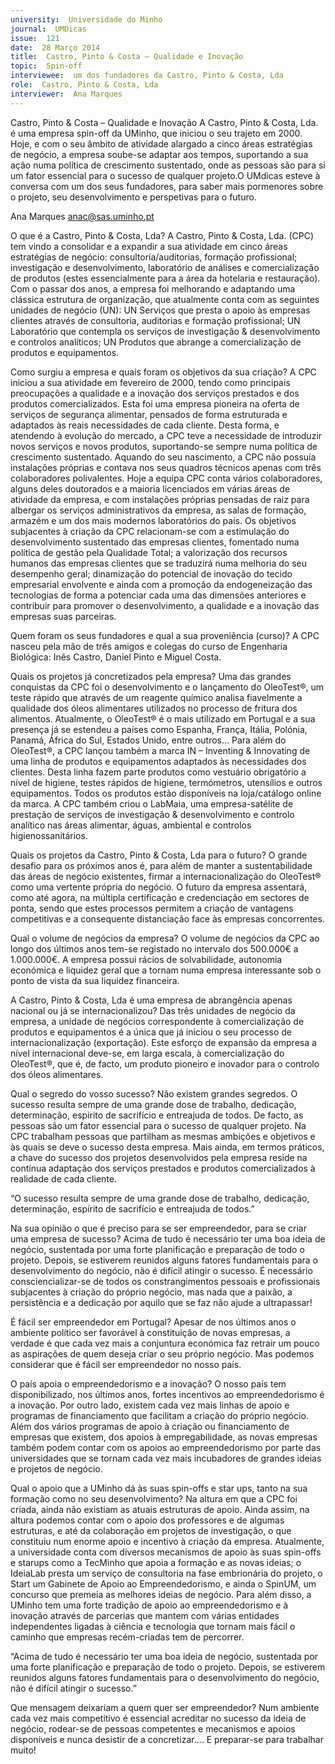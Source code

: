 ```yaml
---
university:  Universidade do Minho
journal:  UMDicas
issue:  121
date:  28 Março 2014
title:  Castro, Pinto & Costa – Qualidade e Inovação
topic:  Spin-off
interviewee:  um dos fundadores da Castro, Pinto & Costa, Lda
role:  Castro, Pinto & Costa, Lda
interviewer:  Ana Marques
---
```

 

 Castro, Pinto & Costa – Qualidade e Inovação A Castro, Pinto & Costa, Lda. é uma empresa spin-off da UMinho, que iniciou o seu trajeto em 2000.
 Hoje, e com o seu âmbito de atividade alargado a cinco áreas estratégias de negócio, a empresa soube-se adaptar aos tempos, suportando a sua ação numa política de crescimento sustentado, onde as pessoas são para si um fator essencial para o sucesso de qualquer projeto.O UMdicas esteve à conversa com um dos seus fundadores, para saber mais pormenores sobre o projeto, seu desenvolvimento e perspetivas para o futuro.

 Ana Marques 
 anac@sas.uminho.pt 

 O que é a Castro, Pinto & Costa, Lda?
 A Castro, Pinto & Costa, Lda. (CPC) tem vindo a consolidar e a expandir a sua atividade em cinco áreas estratégias de negócio: consultoria/auditorias, formação profissional; investigação e desenvolvimento, laboratório de análises e comercialização de produtos (estes essencialmente para a área da hotelaria e restauração).
 Com o passar dos anos, a empresa foi melhorando e adaptando uma clássica estrutura de organização, que atualmente conta com as seguintes unidades de negócio (UN): UN Serviços que presta o apoio às empresas clientes através de consultoria, auditorias e formação profissional; UN Laboratório que contempla os serviços de investigação & desenvolvimento e controlos analíticos; UN Produtos que abrange a comercialização de produtos e equipamentos.

 Como surgiu a empresa e quais foram os objetivos da sua criação?
 A CPC iniciou a sua atividade em fevereiro de 2000, tendo como principais preocupações a qualidade e a inovação dos serviços prestados e dos produtos comercializados. Esta foi uma empresa pioneira na oferta de serviços de segurança alimentar, pensados de forma estruturada e adaptados às reais necessidades de cada cliente. Desta forma, e atendendo à evolução do mercado, a CPC teve a necessidade de introduzir novos serviços e novos produtos, suportando-se sempre numa política de crescimento sustentado.
 Aquando do seu nascimento, a CPC não possuía instalações próprias e contava nos seus quadros técnicos apenas com três colaboradores polivalentes. Hoje a equipa CPC conta vários colaboradores, alguns deles doutorados e a maioria licenciados em várias áreas de atividade da empresa, e com instalações próprias pensadas de raiz para albergar os serviços administrativos da empresa, as salas de formação, armazém e um dos mais modernos laboratórios do país.
 Os objetivos subjacentes à criação da CPC relacionam-se com a estimulação do desenvolvimento sustentado das empresas clientes, fomentado numa política de gestão pela Qualidade Total; a valorização dos recursos humanos das empresas clientes que se traduzirá numa melhoria do seu desempenho geral; dinamização do potencial de inovação do tecido empresarial envolvente e ainda com a promoção da endogeneização das tecnologias de forma a potenciar cada uma das dimensões anteriores e contribuir para promover o desenvolvimento, a qualidade e a inovação das empresas suas parceiras.

 Quem foram os seus fundadores e qual a sua proveniência (curso)?
 A CPC nasceu pela mão de três amigos e colegas do curso de Engenharia Biológica: Inês Castro, Daniel Pinto e Miguel Costa.

 Quais os projetos já concretizados pela empresa?
 Uma das grandes conquistas da CPC foi o desenvolvimento e o lançamento do OleoTest®, um teste rápido que através de um reagente químico analisa fiavelmente a qualidade dos óleos alimentares utilizados no processo de fritura dos alimentos. Atualmente, o OleoTest® é o mais utilizado em Portugal e a sua presença já se estendeu a países como Espanha, França, Itália, Polónia, Panamá, África do Sul, Estados Unido, entre outros… Para além do OleoTest®, a CPC lançou também a marca IN – Inventing & Innovating de uma linha de produtos e equipamentos adaptados às necessidades dos clientes. Desta linha fazem parte produtos como vestuário obrigatório a nível de higiene, testes rápidos de higiene, termómetros, utensílios e outros equipamentos. Todos os produtos estão disponíveis na loja/catálogo online da marca.
 A CPC também criou o LabMaia, uma empresa-satélite de prestação de serviços de investigação & desenvolvimento e controlo analítico nas áreas alimentar, águas, ambiental e controlos higienossanitários.

 Quais os projetos da Castro, Pinto & Costa, Lda para o futuro?
 O grande desafio para os próximos anos é, para além de manter a sustentabilidade das áreas de negócio existentes, firmar a internacionalização do OleoTest® como uma vertente própria do negócio.
 O futuro da empresa assentará, como até agora, na múltipla certificação e credenciação em sectores de ponta, sendo que estes processos permitem a criação de vantagens competitivas e a consequente distanciação face às empresas concorrentes.

 Qual o volume de negócios da empresa?
 O volume de negócios da CPC ao longo dos últimos anos tem-se registado no intervalo dos 500.000€ a 1.000.000€.
 A empresa possui rácios de solvabilidade, autonomia económica e liquidez geral que a tornam numa empresa interessante sob o ponto de vista da sua liquidez financeira.

 A Castro, Pinto & Costa, Lda é uma empresa de abrangência apenas nacional ou já se internacionalizou?
 Das três unidades de negócio da empresa, a unidade de negócios correspondente à comercialização de produtos e equipamentos é a única que já iniciou o seu processo de internacionalização (exportação).
 Este esforço de expansão da empresa a nível internacional deve-se, em larga escala, à comercialização do OleoTest®, que é, de facto, um produto pioneiro e inovador para o controlo dos óleos alimentares.

 Qual o segredo do vosso sucesso?
 Não existem grandes segredos. O sucesso resulta sempre de uma grande dose de trabalho, dedicação, determinação, espírito de sacrifício e entreajuda de todos. De facto, as pessoas são um fator essencial para o sucesso de qualquer projeto. Na CPC trabalham pessoas que partilham as mesmas ambições e objetivos e às quais se deve o sucesso desta empresa. Mais ainda, em termos práticos, a chave do sucesso dos projetos desenvolvidos pela empresa reside na contínua adaptação dos serviços prestados e produtos comercializados à realidade de cada cliente.


 “O sucesso resulta sempre de uma grande dose de trabalho, dedicação, determinação, espírito de sacrifício e entreajuda de todos.”


 Na sua opinião o que é preciso para se ser empreendedor, para se criar uma empresa de sucesso?
 Acima de tudo é necessário ter uma boa ideia de negócio, sustentada por uma forte planificação e preparação de todo o projeto. Depois, se estiverem reunidos alguns fatores fundamentais para o desenvolvimento do negócio, não é difícil atingir o sucesso. É necessário consciencializar-se de todos os constrangimentos pessoais e profissionais subjacentes à criação do próprio negócio, mas nada que a paixão, a persistência e a dedicação por aquilo que se faz não ajude a ultrapassar!
 

 É fácil ser empreendedor em Portugal?
 Apesar de nos últimos anos o ambiente político ser favorável à constituição de novas empresas, a verdade é que cada vez mais a conjuntura económica faz retrair um pouco as aspirações de quem deseja criar o seu próprio negócio. Mas podemos considerar que é fácil ser empreendedor no nosso país.

 O país apoia o empreendedorismo e a inovação?
 O nosso país tem disponibilizado, nos últimos anos, fortes incentivos ao empreendedorismo é a inovação. Por outro lado, existem cada vez mais linhas de apoio e programas de financiamento que facilitam a criação do próprio negócio. Além dos vários programas de apoio à criação ou financiamento de empresas que existem, dos apoios à empregabilidade, as novas empresas também podem contar com os apoios ao empreendedorismo por parte das universidades que se tornam cada vez mais incubadores de grandes ideias e projetos de negócio.

 Qual o apoio que a UMinho dá às suas spin-offs e star ups, tanto na sua formação como no seu desenvolvimento?
 Na altura em que a CPC foi criada, ainda não existiam as atuais estruturas de apoio. Ainda assim, na altura podemos contar com o apoio dos professores e de algumas estruturas, e até da colaboração em projetos de investigação, o que constituiu num enorme apoio e incentivo à criação da empresa.
 Atualmente, a universidade conta com diversos mecanismos de apoio às suas spin-offs e starups como a TecMinho que apoia a formação e as novas ideias; o IdeiaLab presta um serviço de consultoria na fase embrionária do projeto, o Start um Gabinete de Apoio ao Empreendedorismo, e ainda o SpinUM, um concurso que premeia as melhores ideias de negócio. Para além disso, a UMinho tem uma forte tradição de apoio ao empreendedorismo e à inovação através de parcerias que mantem com várias entidades independentes ligadas à ciência e tecnologia que tornam mais fácil o caminho que empresas recém-criadas tem de percorrer.

 
 “Acima de tudo é necessário ter uma boa ideia de negócio, sustentada por uma forte planificação e preparação de todo o projeto. Depois, se estiverem reunidos alguns fatores fundamentais para o desenvolvimento do negócio, não é difícil atingir o sucesso.”


 Que mensagem deixariam a quem quer ser empreendedor?
 Num ambiente cada vez mais competitivo é essencial acreditar no sucesso da ideia de negócio, rodear-se de pessoas competentes e mecanismos e apoios disponíveis e nunca desistir de a concretizar…. E preparar-se para trabalhar muito!

 

